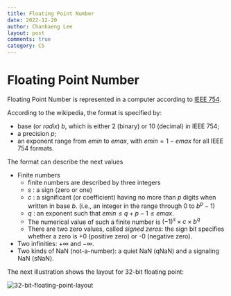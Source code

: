 ```yaml
---
title: Floating Point Number
date: 2022-12-20
author: Chanhaeng Lee
layout: post
comments: true
category: CS
---
```




# Floating Point Number

Floating Point Number is represented in a computer according to [IEEE 754](https://en.wikipedia.org/wiki/IEEE_754).

According to the wikipedia, the format is specified by:

* base (or *radix*) $b$, which is either 2 (binary) or 10 (decimal) in IEEE 754;
* a precision $p$;
* an exponent range from $emin$ to $emax$, with $emin = 1 - emax$ for all IEEE 754 formats.

The format can describe the next values

* Finite numbers
  * finite numbers are described by three integers
  * $s$ : a sign (zero or one)
  * $c$ : a significant (or coefficient) having no more than $p$ digits when written in base $b$. (i.e., an integer in the range through 0 to $b^p - 1$)
  * $q$ : an exponent such that $emin \le q + p - 1 \le emax$.
  * The numerical value of such a finite number is $(-1)^s \times c \times b^q$
  * There are two zero values, called *signed zeros*: the sign bit specifies whether a zero is +0 (positive zero) or -0 (negative zero).
* Two infinities: $+\infty$ and $-\infty$.
* Two kinds of NaN (not-a-number): a quiet NaN (qNaN) and a signaling NaN (sNaN).



The next illustration shows the layout for 32-bit floating point:

![32-bit-floating-point-layout](https://upload.wikimedia.org/wikipedia/commons/thumb/d/d2/Float_example.svg/885px-Float_example.svg.png)
